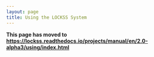 ```yaml
---
layout: page
title: Using the LOCKSS System
---
```


**This page has moved to <https://lockss.readthedocs.io/projects/manual/en/2.0-alpha3/using/index.html>**
